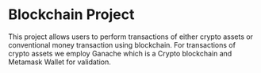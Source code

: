 # Blockchain Project
This project allows users to perform transactions of either crypto assets or conventional money transaction using blockchain. For transactions of crypto assets we employ Ganache which is a Crypto blockchain and Metamask Wallet for validation.

